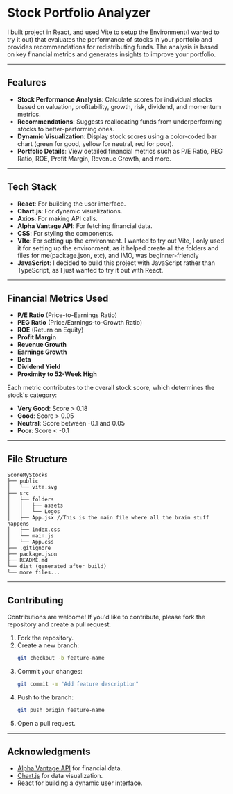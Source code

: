 # Stock Portfolio Analyzer

I built project in React, and used Vite to setup the Environment(I wanted to try it out) that evaluates the performance of stocks in your portfolio and provides recommendations for redistributing funds. The analysis is based on key financial metrics and generates  insights to improve your portfolio.

---

## Features

- **Stock Performance Analysis**: Calculate scores for individual stocks based on valuation, profitability, growth, risk, dividend, and momentum metrics.
- **Recommendations**: Suggests reallocating funds from underperforming stocks to better-performing ones.
- **Dynamic Visualization**: Display stock scores using a color-coded bar chart (green for good, yellow for neutral, red for poor).
- **Portfolio Details**: View detailed financial metrics such as P/E Ratio, PEG Ratio, ROE, Profit Margin, Revenue Growth, and more.

---

## Tech Stack

- **React**: For building the user interface.
- **Chart.js**: For dynamic visualizations.
- **Axios**: For making API calls.
- **Alpha Vantage API**: For fetching financial data.
- **CSS**: For styling the components.
- **VIte**: For setting up the environment. I wanted to try out Vite, I only used it for setting up the environment, as it helped create all the folders and files for me(package.json, etc), and IMO, was  beginner-friendly
- **JavaScript**: I decided to build this project with JavaScript rather than TypeScript, as I just wanted to try it out with React.

---

## Financial Metrics Used

- **P/E Ratio** (Price-to-Earnings Ratio)
- **PEG Ratio** (Price/Earnings-to-Growth Ratio)
- **ROE** (Return on Equity)
- **Profit Margin**
- **Revenue Growth**
- **Earnings Growth**
- **Beta**
- **Dividend Yield**
- **Proximity to 52-Week High**

Each metric contributes to the overall stock score, which determines the stock's category:
- **Very Good**: Score > 0.18
- **Good**: Score > 0.05
- **Neutral**: Score between -0.1 and 0.05
- **Poor**: Score < -0.1

---

## File Structure

```
ScoreMyStocks
├── public
│   └── vite.svg
├── src
│   ├── folders
│   │   ├── assets
│   │   └── Logos
│   ├── App.jsx //This is the main file where all the brain stuff happens
│   ├── index.css
│   └── main.js
│   └── App.css
├── .gitignore
├── package.json
├── README.md
└── dist (generated after build)
└── more files...
```

---

## Contributing

Contributions are welcome! If you'd like to contribute, please fork the repository and create a pull request.

1. Fork the repository.
2. Create a new branch:
   ```bash
   git checkout -b feature-name
   ```
3. Commit your changes:
   ```bash
   git commit -m "Add feature description"
   ```
4. Push to the branch:
   ```bash
   git push origin feature-name
   ```
5. Open a pull request.

---


## Acknowledgments

- [Alpha Vantage API](https://www.alphavantage.co/) for financial data.
- [Chart.js](https://www.chartjs.org/) for data visualization.
- [React](https://reactjs.org/) for building a dynamic user interface.

